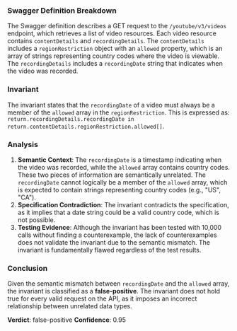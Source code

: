 ### Swagger Definition Breakdown
The Swagger definition describes a GET request to the `/youtube/v3/videos` endpoint, which retrieves a list of video resources. Each video resource contains `contentDetails` and `recordingDetails`. The `contentDetails` includes a `regionRestriction` object with an `allowed` property, which is an array of strings representing country codes where the video is viewable. The `recordingDetails` includes a `recordingDate` string that indicates when the video was recorded.

### Invariant
The invariant states that the `recordingDate` of a video must always be a member of the `allowed` array in the `regionRestriction`. This is expressed as: `return.recordingDetails.recordingDate in return.contentDetails.regionRestriction.allowed[]`.

### Analysis
1. **Semantic Context**: The `recordingDate` is a timestamp indicating when the video was recorded, while the `allowed` array contains country codes. These two pieces of information are semantically unrelated. The `recordingDate` cannot logically be a member of the `allowed` array, which is expected to contain strings representing country codes (e.g., "US", "CA"). 
2. **Specification Contradiction**: The invariant contradicts the specification, as it implies that a date string could be a valid country code, which is not possible. 
3. **Testing Evidence**: Although the invariant has been tested with 10,000 calls without finding a counterexample, the lack of counterexamples does not validate the invariant due to the semantic mismatch. The invariant is fundamentally flawed regardless of the test results.

### Conclusion
Given the semantic mismatch between `recordingDate` and the `allowed` array, the invariant is classified as a **false-positive**. The invariant does not hold true for every valid request on the API, as it imposes an incorrect relationship between unrelated data types. 

**Verdict**: false-positive
**Confidence**: 0.95
